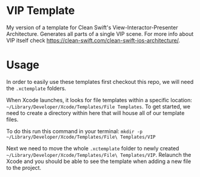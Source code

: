 # VIP Template
My version of a template for Clean Swift's View-Interactor-Presenter Architecture. Generates all parts of a single VIP scene. For more info about VIP itself check https://clean-swift.com/clean-swift-ios-architecture/.

# Usage
In order to easily use these templates first checkout this repo, we will need the `.xctemplate` folders.

When Xcode launches, it looks for file templates within a specific location: `~/Library/Developer/Xcode/Templates/File Templates`. To get started, we need to create a directory within here that will house all of our template files.

To do this run this command in your terminal:
`mkdir -p ~/Library/Developer/Xcode/Templates/File\ Templates/VIP`

Next we need to move the whole `.xctemplate` folder to newly created `~/Library/Developer/Xcode/Templates/File\ Templates/VIP`. Relaunch the Xcode and you should be able to see the template when adding a new file to the project.
